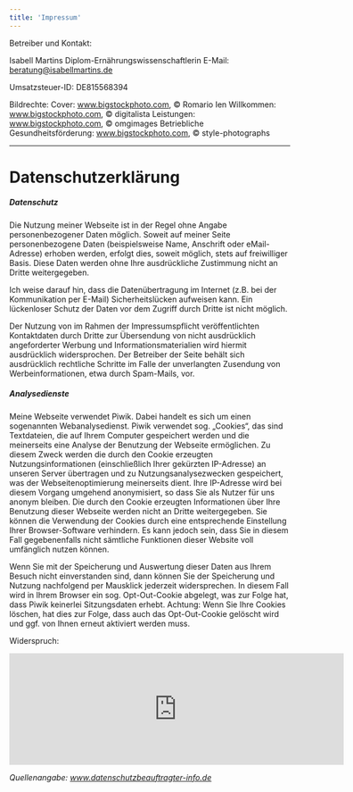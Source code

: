 ```yaml
---
title: 'Impressum'
---
```

Betreiber und Kontakt:

Isabell Martins
Diplom-Ernährungswissenschaftlerin
E-Mail: [beratung@isabellmartins.de](mailto:beratung@isabellmartins.de) 

Umsatzsteuer-ID: DE815568394

Bildrechte:
Cover: www.bigstockphoto.com, © Romario Ien
Willkommen: www.bigstockphoto.com, © digitalista
Leistungen: www.bigstockphoto.com, © omgimages
Betriebliche Gesundheitsförderung: www.bigstockphoto.com, © style-photographs

---
# Datenschutzerklärung

##### Datenschutz

Die Nutzung meiner Webseite ist in der Regel ohne Angabe personenbezogener Daten möglich. Soweit auf meiner Seite personenbezogene Daten (beispielsweise Name, Anschrift oder eMail-Adresse) erhoben werden, erfolgt dies, soweit möglich, stets auf freiwilliger Basis. Diese Daten werden ohne Ihre ausdrückliche Zustimmung nicht an Dritte weitergegeben.

Ich weise darauf hin, dass die Datenübertragung im Internet (z.B. bei der Kommunikation per E-Mail) Sicherheitslücken aufweisen kann. Ein lückenloser Schutz der Daten vor dem Zugriff durch Dritte ist nicht möglich.

Der Nutzung von im Rahmen der Impressumspflicht veröffentlichten Kontaktdaten durch Dritte zur Übersendung von nicht ausdrücklich angeforderter Werbung und Informationsmaterialien wird hiermit ausdrücklich widersprochen. Der Betreiber der Seite behält sich ausdrücklich rechtliche Schritte im Falle der unverlangten Zusendung von Werbeinformationen, etwa durch Spam-Mails, vor.


##### Analysedienste

Meine Webseite verwendet Piwik. Dabei handelt es sich um einen sogenannten Webanalysedienst. Piwik verwendet sog. „Cookies“, das sind Textdateien, die auf Ihrem Computer gespeichert werden und die meinerseits eine Analyse der Benutzung der Webseite ermöglichen. Zu diesem Zweck werden die durch den Cookie erzeugten Nutzungsinformationen (einschließlich Ihrer gekürzten IP-Adresse) an unseren Server übertragen und zu Nutzungsanalysezwecken gespeichert, was der Webseitenoptimierung meinerseits dient. Ihre IP-Adresse wird bei diesem Vorgang umge­hend anony­mi­siert, so dass Sie als Nutzer für uns anonym bleiben. Die durch den Cookie erzeugten Informationen über Ihre Benutzung dieser Webseite werden nicht an Dritte weitergegeben. Sie können die Verwendung der Cookies durch eine entsprechende Einstellung Ihrer Browser-Software verhindern. Es kann jedoch sein, dass Sie in diesem Fall gegebenenfalls nicht sämtliche Funktionen dieser Website voll umfänglich nutzen können.

Wenn Sie mit der Spei­che­rung und Aus­wer­tung die­ser Daten aus Ihrem Besuch nicht ein­ver­stan­den sind, dann kön­nen Sie der Spei­che­rung und Nut­zung nachfolgend per Maus­klick jederzeit wider­spre­chen. In diesem Fall wird in Ihrem Browser ein sog. Opt-Out-Cookie abgelegt, was zur Folge hat, dass Piwik kei­ner­lei Sit­zungs­da­ten erhebt. Achtung: Wenn Sie Ihre Cookies löschen, hat dies zur Folge, dass auch das Opt-Out-Cookie gelöscht wird und ggf. von Ihnen erneut aktiviert werden muss.

Widerspruch:
<iframe style="border: 0; height: 200px; width: 600px;" src="https://deutschemilch.de/index.php?module=CoreAdminHome&action=optOut&language=de"></iframe>

*Quellenangabe: www.datenschutzbeauftragter-info.de*